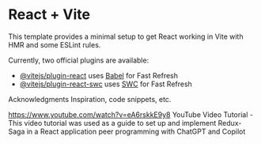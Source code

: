 # React + Vite

This template provides a minimal setup to get React working in Vite with HMR and some ESLint rules.

Currently, two official plugins are available:

- [@vitejs/plugin-react](https://github.com/vitejs/vite-plugin-react/blob/main/packages/plugin-react/README.md) uses [Babel](https://babeljs.io/) for Fast Refresh
- [@vitejs/plugin-react-swc](https://github.com/vitejs/vite-plugin-react-swc) uses [SWC](https://swc.rs/) for Fast Refresh

Acknowledgments
Inspiration, code snippets, etc.

https://www.youtube.com/watch?v=eA6rskkE9y8
YouTube Video Tutorial - 
This video tutorial was used as a guide to set up and implement Redux-Saga in a React application
peer programming with ChatGPT and Copilot

